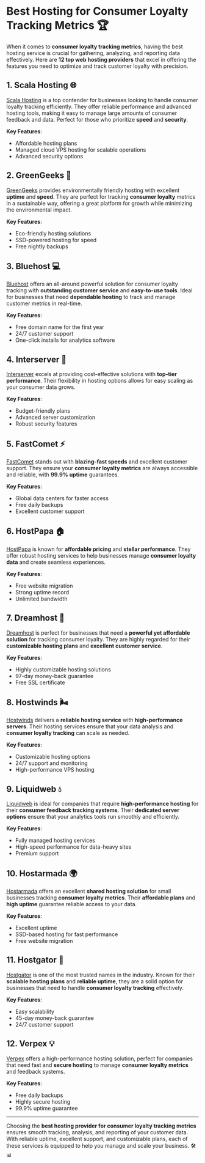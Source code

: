 # Best Hosting for Consumer Loyalty Tracking Metrics 🏆

When it comes to **consumer loyalty tracking metrics**, having the best hosting service is crucial for gathering, analyzing, and reporting data effectively. Here are **12 top web hosting providers** that excel in offering the features you need to optimize and track customer loyalty with precision.

## 1. **Scala Hosting** 🌐
[Scala Hosting](https://snipitx.com/scala-jy) is a top contender for businesses looking to handle consumer loyalty tracking efficiently. They offer reliable performance and advanced hosting tools, making it easy to manage large amounts of consumer feedback and data. Perfect for those who prioritize **speed** and **security**.

**Key Features**:  
- Affordable hosting plans  
- Managed cloud VPS hosting for scalable operations  
- Advanced security options  

## 2. **GreenGeeks** 🌱
[GreenGeeks](https://snipitx.com/greengeeks-jy) provides environmentally friendly hosting with excellent **uptime** and **speed**. They are perfect for tracking **consumer loyalty** metrics in a sustainable way, offering a great platform for growth while minimizing the environmental impact.

**Key Features**:  
- Eco-friendly hosting solutions  
- SSD-powered hosting for speed  
- Free nightly backups  

## 3. **Bluehost** 💻
[Bluehost](https://snipitx.com/bluehost-jy) offers an all-around powerful solution for consumer loyalty tracking with **outstanding customer service** and **easy-to-use tools**. Ideal for businesses that need **dependable hosting** to track and manage customer metrics in real-time.

**Key Features**:  
- Free domain name for the first year  
- 24/7 customer support  
- One-click installs for analytics software  

## 4. **Interserver** 🔧
[Interserver](https://snipitx.com/interserver-jy) excels at providing cost-effective solutions with **top-tier performance**. Their flexibility in hosting options allows for easy scaling as your consumer data grows.

**Key Features**:  
- Budget-friendly plans  
- Advanced server customization  
- Robust security features  

## 5. **FastComet** ⚡
[FastComet](https://snipitx.com/fastcomet-jy) stands out with **blazing-fast speeds** and excellent customer support. They ensure your **consumer loyalty metrics** are always accessible and reliable, with **99.9% uptime** guarantees.

**Key Features**:  
- Global data centers for faster access  
- Free daily backups  
- Excellent customer support  

## 6. **HostPapa** 🏠
[HostPapa](https://snipitx.com/hostpapa-jy) is known for **affordable pricing** and **stellar performance**. They offer robust hosting services to help businesses manage **consumer loyalty data** and create seamless experiences.

**Key Features**:  
- Free website migration  
- Strong uptime record  
- Unlimited bandwidth  

## 7. **Dreamhost** 💭
[Dreamhost](https://snipitx.com/dreamhost-jy) is perfect for businesses that need a **powerful yet affordable solution** for tracking consumer loyalty. They are highly regarded for their **customizable hosting plans** and **excellent customer service**.

**Key Features**:  
- Highly customizable hosting solutions  
- 97-day money-back guarantee  
- Free SSL certificate  

## 8. **Hostwinds** 🌬️
[Hostwinds](https://snipitx.com/hostwinds-jy) delivers a **reliable hosting service** with **high-performance servers**. Their hosting services ensure that your data analysis and **consumer loyalty tracking** can scale as needed.

**Key Features**:  
- Customizable hosting options  
- 24/7 support and monitoring  
- High-performance VPS hosting  

## 9. **Liquidweb** 💧
[Liquidweb](https://snipitx.com/liquidweb-jy) is ideal for companies that require **high-performance hosting** for their **consumer feedback tracking systems**. Their **dedicated server options** ensure that your analytics tools run smoothly and efficiently.

**Key Features**:  
- Fully managed hosting services  
- High-speed performance for data-heavy sites  
- Premium support  

## 10. **Hostarmada** 🌍
[Hostarmada](https://snipitx.com/hostarmada-jy) offers an excellent **shared hosting solution** for small businesses tracking **consumer loyalty metrics**. Their **affordable plans** and **high uptime** guarantee reliable access to your data.

**Key Features**:  
- Excellent uptime  
- SSD-based hosting for fast performance  
- Free website migration  

## 11. **Hostgator** 🐊
[Hostgator](https://snipitx.com/hostgator-jy) is one of the most trusted names in the industry. Known for their **scalable hosting plans** and **reliable uptime**, they are a solid option for businesses that need to handle **consumer loyalty tracking** effectively.

**Key Features**:  
- Easy scalability  
- 45-day money-back guarantee  
- 24/7 customer support  

## 12. **Verpex** 💡
[Verpex](https://snipitx.com/verpex-jy) offers a high-performance hosting solution, perfect for companies that need fast and **secure hosting** to manage **consumer loyalty metrics** and feedback systems.

**Key Features**:  
- Free daily backups  
- Highly secure hosting  
- 99.9% uptime guarantee  

---

Choosing the **best hosting provider for consumer loyalty tracking metrics** ensures smooth tracking, analysis, and reporting of your customer data. With reliable uptime, excellent support, and customizable plans, each of these services is equipped to help you manage and scale your business. 🛠️📊
